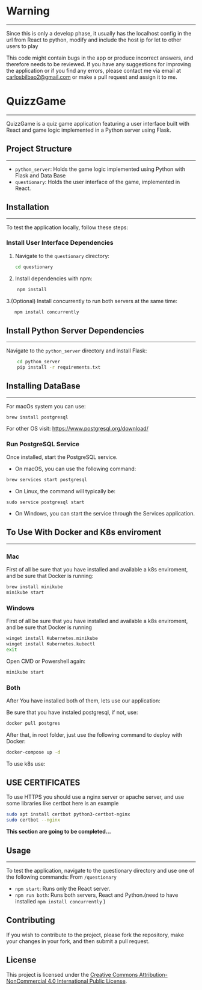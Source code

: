 # Warning
---
Since this is only a develop phase, it usually has the localhost config in the url from React to python, modify and include the host ip for let to other users to play

This code might contain bugs in the app or produce incorrect answers, and therefore needs to be reviewed. If you have any suggestions for improving the application or if you find any errors, please contact me via email at carlosbilbao2@gmail.com or make a pull request and assign it to me.

# QuizzGame
---
QuizzGame is a quiz game application featuring a user interface built with React and game logic implemented in a Python server using Flask.

## Project Structure
---
- `python_server`: Holds the game logic implemented using Python with Flask and Data Base 
- `questionary`: Holds the user interface of the game, implemented in React.

## Installation
---
To test the application locally, follow these steps:

### Install User Interface Dependencies

1. Navigate to the `questionary` directory:
   ```sh
   cd questionary   
    ```
2. Install dependencies with npm:
```sh 
    npm install
```
3.(Optional) Install concurrently to run both servers at the same time:
```sh
   npm install concurrently
```

## Install Python Server Dependencies
---
Navigate to the `python_server` directory and install Flask:

```sh
    cd python_server
    pip install -r requirements.txt
```

## Installing DataBase
---
For macOs system you can use:
```
brew install postgresql
```

For other OS visit: https://www.postgresql.org/download/

### Run PostgreSQL Service
Once installed, start the PostgreSQL service. 
* On macOS, you can use the following command:
```sh
brew services start postgresql
```
* On Linux, the command will typically be:
```
sudo service postgresql start
```

* On Windows, you can start the service through the Services application.

## To Use With Docker and K8s enviroment
---
### Mac

First of all be sure that you have installed and available a k8s enviroment, and be sure that Docker is running:

```bash
brew install minikube
minikube start
```

### Windows
First of all be sure that you have installed and available a k8s enviroment, and be sure that Docker is running
```bash
winget install Kubernetes.minikube
winget install Kubernetes.kubectl
exit
```
Open CMD or Powershell again:
```bash
minikube start
```

### Both
After You have installed both of them, lets use our application:

Be sure that you have instaled postgresql, if not, use:

```bash
docker pull postgres
```

After that, in root folder, just use the following command to deploy with Docker:

```bash
docker-compose up -d
```

To use k8s use:

## USE CERTIFICATES
To use HTTPS you should use a nginx server or apache server, and use some libraries like certbot here is an example

```bash
sudo apt install certbot python3-certbot-nginx
sudo certbot --nginx
```

**This section are going to be completed...** 


## Usage
---

To test the application, navigate to the questionary directory and use one of the following commands:
From `/questionary`

* `npm start`: Runs only the React server.
* `npm run both`: Runs both servers, React and Python.(need to have installed `npm install concurrently` )

## Contributing

If you wish to contribute to the project, please fork the repository, make your changes in your fork, and then submit a pull request.

## License

This project is licensed under the [Creative Commons Attribution-NonCommercial 4.0 International Public License](./LICENSE).
